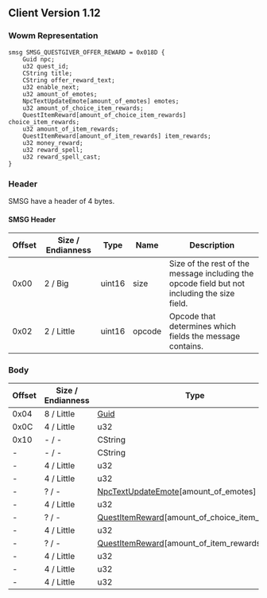 ## Client Version 1.12

### Wowm Representation
```rust,ignore
smsg SMSG_QUESTGIVER_OFFER_REWARD = 0x018D {
    Guid npc;
    u32 quest_id;
    CString title;
    CString offer_reward_text;
    u32 enable_next;
    u32 amount_of_emotes;
    NpcTextUpdateEmote[amount_of_emotes] emotes;
    u32 amount_of_choice_item_rewards;
    QuestItemReward[amount_of_choice_item_rewards] choice_item_rewards;
    u32 amount_of_item_rewards;
    QuestItemReward[amount_of_item_rewards] item_rewards;
    u32 money_reward;
    u32 reward_spell;
    u32 reward_spell_cast;
}
```
### Header
SMSG have a header of 4 bytes.

#### SMSG Header
| Offset | Size / Endianness | Type   | Name   | Description |
| ------ | ----------------- | ------ | ------ | ----------- |
| 0x00   | 2 / Big           | uint16 | size   | Size of the rest of the message including the opcode field but not including the size field.|
| 0x02   | 2 / Little        | uint16 | opcode | Opcode that determines which fields the message contains.|
### Body
| Offset | Size / Endianness | Type | Name | Description |
| ------ | ----------------- | ---- | ---- | ----------- |
| 0x04 | 8 / Little | [Guid](../spec/packed-guid.md) | npc |  |
| 0x0C | 4 / Little | u32 | quest_id |  |
| 0x10 | - / - | CString | title |  |
| - | - / - | CString | offer_reward_text |  |
| - | 4 / Little | u32 | enable_next |  |
| - | 4 / Little | u32 | amount_of_emotes |  |
| - | ? / - | [NpcTextUpdateEmote](npctextupdateemote.md)[amount_of_emotes] | emotes |  |
| - | 4 / Little | u32 | amount_of_choice_item_rewards |  |
| - | ? / - | [QuestItemReward](questitemreward.md)[amount_of_choice_item_rewards] | choice_item_rewards |  |
| - | 4 / Little | u32 | amount_of_item_rewards |  |
| - | ? / - | [QuestItemReward](questitemreward.md)[amount_of_item_rewards] | item_rewards |  |
| - | 4 / Little | u32 | money_reward |  |
| - | 4 / Little | u32 | reward_spell |  |
| - | 4 / Little | u32 | reward_spell_cast |  |

